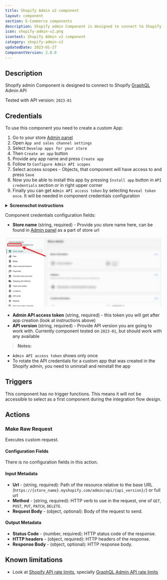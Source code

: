 ```yaml
---
title: Shopify Admin v2 component
layout: component
section: E-Commerce components
description: Shopify admin Component is designed to connect to Shopify GraphQL Admin API.
icon: shopify-admin-v2.png
icontext: Shopify Admin v2 component
category: shopify-admin-v2
updatedDate: 2023-01-27
ComponentVersion: 2.0.0
---
```


## Description

Shopify admin Component is designed to connect to Shopify [GraphQL](https://shopify.dev/api/admin-graphql) Admin API

Tested with API version: `2023-01`

## Credentials

To use this component you need to create a custom App:
1. Go to your store [Admin panel](https://accounts.shopify.com/store-login)
2. Open `App and sales channel settings`
3. Select `Develop apps for your store`
4. Then `Create an app` button
5. Provide any app name and press `Create app`
6. Follow to `Configure Admin API scopes`
7. Select access scopes - Objects, that component will have access to and press `Save`
8. Now you be able to install this app by pressing `Install app` button in `API credentials` section or in right upper corner
9. Finally you can get `Admin API access token` by selecting `Reveal token once`. It will be needed in component credentials configuration

<details close markdown="block"><summary><strong>Screenschot instructions</strong></summary>

![Instruction 1](img/shopify-admin-v2-instructions-1.png)
![Instruction 2](img/shopify-admin-v2-instructions-2.png)
![Instruction 3](img/shopify-admin-v2-instructions-3.png)
![Instruction 4](img/shopify-admin-v2-instructions-4.png)
![Instruction 5](img/shopify-admin-v2-instructions-5.png)
![Instruction 6](img/shopify-admin-v2-instructions-6.png)
![Instruction 7](img/shopify-admin-v2-instructions-7.png)
![Instruction 8](img/shopify-admin-v2-instructions-8.png)

</details>

Component credentials configuration fields:

* **Store name** (string, required) - Provide you store name here, can be found in [Admin panel](https://accounts.shopify.com/store-login) as a part of store url

![Store Name](img/store-name.png)

* **Admin API access token** (string, required) - this token you will get after app creation (look at instructions above)
* **API version** (string, required) - Provide API version you are going to work with. Currently component tested on `2023-01`, but should work with any available

> **Notes:**
* `Admin API access token` shows only once
* To rotate the API credentials for a custom app that was created in the Shopify admin, you need to uninstall and reinstall the app

## Triggers

This component has no trigger functions. This means it will not be accessible to
select as a first component during the integration flow design.

## Actions

### Make Raw Request

Executes custom request.

#### Configuration Fields

There is no configuration fields in this action.

#### Input Metadata

* **Url** - (string, required): Path of the resource relative to the base URL (`https://{store_name}.myshopify.com/admin/api/{api_version}/`) or full url
* **Method** - (string, required): HTTP verb to use in the request, one of `GET`, `POST`, `PUT`, `PATCH`, `DELETE`.
* **Request Body** - (object, optional): Body of the request to send.

#### Output Metadata

* **Status Code** - (number, required): HTTP status code of the response.
* **HTTP headers** - (object, required): HTTP headers of the response.
* **Response Body** - (object, optional): HTTP response body.

## Known limitations

* Look at [Shopify API rate limits](https://shopify.dev/api/usage/rate-limits), specially [GraphQL Admin API rate limits](https://shopify.dev/api/usage/rate-limits#graphql-admin-api-rate-limits)
